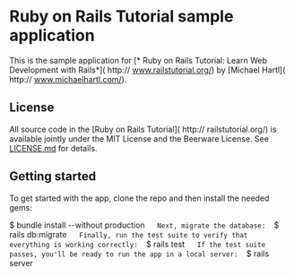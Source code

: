 # Ruby on Rails Tutorial sample application
This is the sample application for 
[* Ruby on Rails Tutorial: Learn Web Development with Rails*]( http:// www.railstutorial.org/)
by [Michael Hartl]( http:// www.michaelhartl.com/). 

## License 

All source code in the [Ruby on Rails Tutorial]( http:// railstutorial.org/) is available jointly under the MIT License and the Beerware License. See [LICENSE.md]( LICENSE.md) for details. 

## Getting started 
To get started with the app, clone the repo and then install the needed gems:

$ bundle install --without production 
` ` ` 
Next, migrate the database:
` ` `
$ rails db:migrate
` ` ` 
Finally, run the test suite to verify that everything is working correctly:
` ` ` 
$ rails test
` ` ` 
If the test suite passes, you'll be ready to run the app in a local server:
` ` ` 
$ rails server

